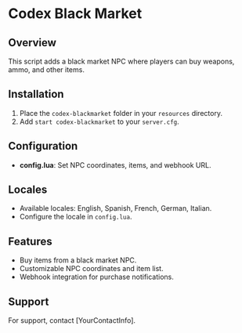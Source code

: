 # Codex Black Market## OverviewThis script adds a black market NPC where players can buy weapons, ammo, and other items.## Installation1. Place the `codex-blackmarket` folder in your `resources` directory.2. Add `start codex-blackmarket` to your `server.cfg`.## Configuration- **config.lua**: Set NPC coordinates, items, and webhook URL.## Locales- Available locales: English, Spanish, French, German, Italian.- Configure the locale in `config.lua`.## Features- Buy items from a black market NPC.- Customizable NPC coordinates and item list.- Webhook integration for purchase notifications.## SupportFor support, contact [YourContactInfo].